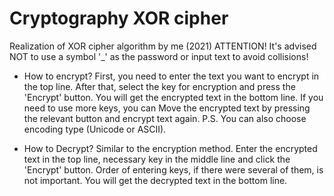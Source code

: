 # Cryptography XOR cipher 
Realization of XOR cipher algorithm by me (2021)
ATTENTION! It's advised NOT to use a symbol '_' as the password or input text to avoid collisions!

- How to encrypt?
First, you need to enter the text you want to encrypt in the top line. After that, select the key for encryption and press the 'Encrypt' button. 
You will get the encrypted text in the bottom line. If you need to use more keys, you can Move the encrypted text by pressing the relevant button and encrypt text again.
P.S. You can also choose encoding type (Unicode or ASCII).

- How to Decrypt?
Similar to the encryption method. Enter the encrypted text in the top line, necessary key in the middle line and click the 'Encrypt' button. 
Order of entering keys, if there were several of them, is not important. You will get the decrypted text in the bottom line.
